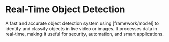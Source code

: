 # Real-Time Object Detection
A fast and accurate object detection system using [framework/model] to identify and classify objects in live video or images. It processes data in real-time, making it useful for security, automation, and smart applications. 
